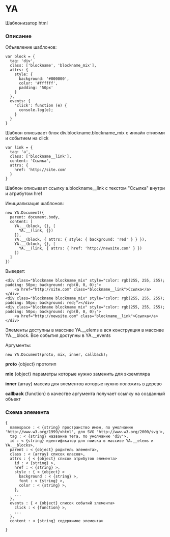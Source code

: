 # YA 
Шаблонизатор html

### Описание
Объявление шаблонов:

    var block = {
      tag: 'div',
      class: ['blockname', 'blockname_mix'],
      attrs: {
        style: {
          background: '#000000',
          color: '#ffffff',
          padding: '50px'
        }
      },
      events: {
        'click': function (e) {
          console.log(e);
        }
      }
    }

Шаблон описывает блок div.blockname.blockname_mix с инлайн стилями и событием на click 

    var link = {
      tag: 'a',
      class: ['blockname__link'],
      content: 'Ссылка',
      attrs: {
        href: 'http://site.com'
      }
    }

Шаблон описывает ссылку a.blockname__link с текстом "Ссылка" внутри и атрибутом href


Инициализация шаблонов:

    new YA.Document({
      parent: document.body,
      content: [
        YA.__(block, {}, [
          YA.__(link, {})
        ]),
        YA.__(block, { attrs: { style: { background: 'red' } } }),
        YA.__(block, {}, [
          YA.__(link, { attrs: { href: 'http://newsite.com' } })
        ])
      ]
    })
	
Выведет:	

	<div class="blockname blockname_mix" style="color: rgb(255, 255, 255); padding: 50px; background: rgb(0, 0, 0);">
		<a href="http://site.com" class="blockname__link">Ссылка</a>
	</div>
	<div class="blockname blockname_mix" style="color: rgb(255, 255, 255); padding: 50px; background: red;"></div>
	<div class="blockname blockname_mix" style="color: rgb(255, 255, 255); padding: 50px; background: rgb(0, 0, 0);">
		<a href="http://newsite.com" class="blockname__link">Ссылка</a>
	</div>
    
Элементы доступны в массиве YA.__elems а вся конструкция в массиве YA.__block. Все события доступны в YA.__events

Аргументы: 

    new YA.Document(proto, mix, inner, callback);
    
**proto** {object} прототип

**mix** {object} параметры которые нужно заменить для экземпляра

**inner** {array} массив для элементов которые нужно положить в дерево

**callback** {function} в качестве аргумента получает ссылку на созданный объект 

### Схема элемента

    {
      namespace : < {string} пространство имен, по умолчанию 'http://www.w3.org/1999/xhtml', для SVG 'http://www.w3.org/2000/svg'>, 
      tag : < {string} название тега, по умолчанию 'div'>,
      id : < {string} идентификатор для поиска в массиве YA.__elems и YA.__blocks>,
      parent : < {object} родитель элемента>, 
      class : < {array} список класов>,
      attrs : { < {object} список атрибутов элемента>
        id : < {string} >,
        href : < {string} >,
        style : { < {object} >
          background : < {string} >,
          font : < {string} >,
          color : < {string} >,
        },
        ...   
      },
      events : { < {object} список событий элемента>
        click : < {function} >,
        ...
      },
      content : < {string} содержимое элемента>
      
    }
